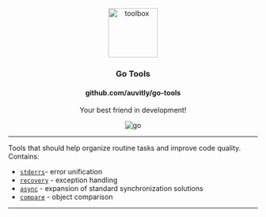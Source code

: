 <div align="center">
  <img width="100" height="100" src="https://img.icons8.com/clouds/100/toolbox.png" alt="toolbox"/>
  <h3 align="center">Go Tools</h3>
  <h4 align="center">github.com/auvitly/go-tools</h4>
  <p align="center">Your best friend in development!</p>
  <img src="https://img.shields.io/badge/go-%2300ADD8.svg?style=for-the-badge&logo=go&logoColor=white" alt="go">
</div>

---

Tools that should help organize routine tasks and improve code quality. Contains:
* [`stderrs`](stderrs/README.md)- error unification
* [`recovery`](recovery/README.md) - exception handling
* [`async`](async/README.md) - expansion of standard synchronization solutions
* [`compare`](compare/README.md) - object comparison

--- 

